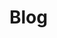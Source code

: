 <script setup lang="ts">
import BlogPosts from "../.vitepress/theme/theme-default/components/custom/BlogPosts.vue"

</script>

# Blog

<BlogPosts />
